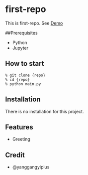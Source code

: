 # first-repo

This is first-repo. See [Demo](https://www.google.com/)

##Prerequisites

- Python
- Jupyter

## How to start

```shell
% git clone {repo}
% cd {repo}
% python main.py
```

## Installation

There is no installation for this project.

## Features

- Greeting

## Credit

- @yanggangyiplus
